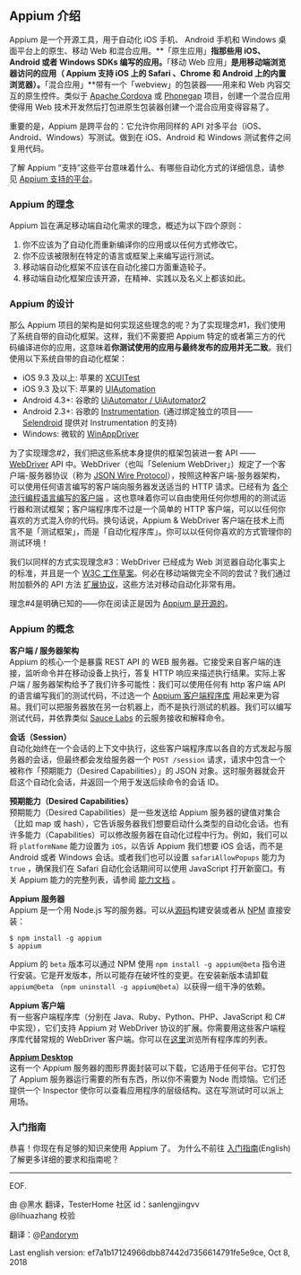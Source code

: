 ## Appium 介绍

Appium 是一个开源工具，用于自动化 iOS 手机、 Android 手机和 Windows 桌面平台上的原生、移动 Web 和混合应用。**「原生应用」**指那些用 iOS、 Android 或者 Windows SDKs 编写的应用。**「移动 Web 应用」**是用移动端浏览器访问的应用（ Appium 支持 iOS 上的 Safari 、Chrome 和 Android 上的内置浏览器）。**「混合应用」**带有一个「webview」的包装器——用来和 Web 内容交互的原生控件。类似于 [Apache Cordova](https://cordova.apache.org) 或 [Phonegap](http://phonegap.com/) 项目，创建一个混合应用使得用 Web 技术开发然后打包进原生包装器创建一个混合应用变得容易了。

重要的是，Appium 是跨平台的：它允许你用同样的 API 对多平台（iOS、Android、Windows）写测试。做到在 iOS、Android 和 Windows 测试套件之间复用代码。

了解 Appium “支持”这些平台意味着什么、有哪些自动化方式的详细信息，请参见 [Appium 支持的平台](/docs/cn/about-appium/platform-support.md)。

### Appium 的理念

Appium 旨在满足移动端自动化需求的理念，概述为以下四个原则：

1. 你不应该为了自动化而重新编译你的应用或以任何方式修改它。
2. 你不应该被限制在特定的语言或框架上来编写运行测试。
3. 移动端自动化框架不应该在自动化接口方面重造轮子。
4. 移动端自动化框架应该开源，在精神、实践以及名义上都该如此。

### Appium 的设计

那么 Appium 项目的架构是如何实现这些理念的呢？为了实现理念#1，我们使用了系统自带的自动化框架。这样，我们不需要把 Appium 特定的或者第三方的代码编译进你的应用，这意味着**你测试使用的应用与最终发布的应用并无二致**。我们使用以下系统自带的自动化框架：

* iOS 9.3 及以上: 苹果的 [XCUITest](https://developer.apple.com/reference/xctest)
* iOS 9.3 及以下: 苹果的 [UIAutomation](https://web.archive.org/web/20160904214108/https://developer.apple.com/library/ios/documentation/DeveloperTools/Reference/UIAutomationRef/)
* Android 4.3+: 谷歌的 [UiAutomator / UiAutomator2](https://developer.android.com/training/testing/ui-automator)
* Android 2.3+: 谷歌的 [Instrumentation](http://developer.android.com/reference/android/app/Instrumentation.html). (通过绑定独立的项目—— [Selendroid](http://selendroid.io) 提供对 Instrumentation 的支持)
* Windows: 微软的 [WinAppDriver](http://github.com/microsoft/winappdriver)

为了实现理念#2，我们把这些系统本身提供的框架包装进一套 API —— [WebDriver](http://docs.seleniumhq.org/projects/webdriver/) API 中。WebDriver（也叫「Selenium WebDriver」）规定了一个客户端-服务器协议（称为 [JSON Wire Protocol](https://w3c.github.io/webdriver/webdriver-spec.html)），按照这种客户端-服务器架构，可以使用任何语言编写的客户端向服务器发送适当的 HTTP 请求。已经有为 [各个流行编程语言编写的客户端](http://appium.io/downloads) 。这也意味着你可以自由使用任何你想用的的测试运行器和测试框架；客户端程序库不过是一个简单的 HTTP 客户端，可以以任何你喜欢的方式混入你的代码。换句话说，Appium & WebDriver 客户端在技术上而言不是「测试框架」，而是「自动化程序库」。你可以以任何你喜欢的方式管理你的测试环境！

我们以同样的方式实现理念#3：WebDriver 已经成为 Web 浏览器自动化事实上的标准，并且是一个 [W3C 工作草案](https://dvcs.w3.org/hg/webdriver/raw-file/tip/webdriver-spec.html)。何必在移动端做完全不同的尝试？我们通过附加额外的 API 方法 [扩展协议](https://github.com/SeleniumHQ/mobile-spec/blob/master/spec-draft.md)，这些方法对移动自动化非常有用。

理念#4是明确已知的——你在阅读正是因为 [Appium 是开源的](https://github.com/appium/appium)。

### Appium 的概念

**客户端 / 服务器架构**<br/>
Appium 的核心一个是暴露 REST API 的 WEB 服务器。它接受来自客户端的连接，监听命令并在移动设备上执行，答复 HTTP 响应来描述执行结果。实际上客户端 / 服务器架构给予了我们许多可能性：我们可以使用任何有 http 客户端 API 的语言编写我们的测试代码，不过选一个 [Appium 客户端程序库](http://appium.io/downloads) 用起来更为容易。我们可以把服务器放在另一台机器上，而不是执行测试的机器。我们可以编写测试代码，并依靠类似 [Sauce Labs](https://saucelabs.com/products/mobile-app-testing) 的云服务接收和解释命令。

**会话（Session）**<br/>
自动化始终在一个会话的上下文中执行，这些客户端程序库以各自的方式发起与服务器的会话，但最终都会发给服务器一个 `POST /session` 请求，请求中包含一个被称作「预期能力（Desired Capabilities）」的 JSON 对象。这时服务器就会开启这个自动化会话，并返回一个用于发送后续命令的会话 ID。

**预期能力（Desired Capabilities）**<br/>
预期能力（Desired Capabilities）是一些发送给 Appium 服务器的键值对集合（比如 map 或 hash），它告诉服务器我们想要启动什么类型的自动化会话。也有许多能力（Capabilities）可以修改服务器在自动化过程中行为。例如，我们可以将 `platformName` 能力设置为 `iOS`，以告诉 Appium 我们想要 iOS 会话，而不是 Android 或者 Windows 会话。或者我们也可以设置 `safariAllowPopups` 能力为 `true` ，确保我们在 Safari 自动化会话期间可以使用 JavaScript 打开新窗口。有关 Appium 能力的完整列表，请参阅 [能力文档](/docs/cn/writing-running-appium/caps.md) 。

**Appium 服务器**<br/>
Appium 是一个用 Node.js 写的服务器。可以从[源码](https://github.com/appium/appium/blob/master/docs/cn/contributing-to-appium/appium-from-source.md)构建安装或者从 [NPM](https://www.npmjs.com/package/appium) 直接安装：

```
$ npm install -g appium
$ appium
```

Appium 的 `beta` 版本可以通过 NPM 使用 `npm install -g appium@beta` 指令进行安装。它是开发版本，所以可能存在破坏性的变更。在安装新版本请卸载 `appium@beta` （`npm uninstall -g appium@beta`）以获得一组干净的依赖。

**Appium 客户端**<br/>
有一些客户端程序库（分别在 Java、Ruby、Python、PHP、JavaScript 和 C# 中实现），它们支持 Appium 对 WebDriver 协议的扩展。你需要用这些客户端程序库代替常规的 WebDriver 客户端。你可以在[这里](/docs/cn/about-appium/appium-clients.md)浏览所有程序库的列表。

**[Appium Desktop](https://github.com/appium/appium-desktop)**<br/>
这有一个 Appium 服务器的图形界面封装可以下载，它适用于任何平台。它打包了 Appium 服务器运行需要的所有东西，所以你不需要为 Node 而烦恼。它们还提供一个 Inspector 使你可以查看应用程序的层级结构。这在写测试时可以派上用场。

### 入门指南

恭喜！你现在有足够的知识来使用 Appium 了。 为什么不前往 [入门指南](/docs/en/about-appium/getting-started.md)(English) 了解更多详细的要求和指南呢？

---
EOF.

由 @黑水 翻译，TesterHome 社区 id：sanlengjingvv</br>
@lihuazhang 校验

翻译：@[Pandorym](https://github.com/Pandorym)

Last english version: ef7a1b17124966dbb87442d7356614791fe5e9ce, Oct 8, 2018
